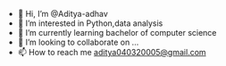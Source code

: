 - 👋 Hi, I’m @Aditya-adhav
- 👀 I’m interested in Python,data analysis
- 🌱 I’m currently learning bachelor of computer science
- 💞️ I’m looking to collaborate on ...
- 📫 How to reach me aditya040320005@gmail.com

<!---
Aditya-adhav/Aditya-adhav is a ✨ special ✨ repository because its `README.md` (this file) appears on your GitHub profile.
You can click the Preview link to take a look at your changes.
--->
